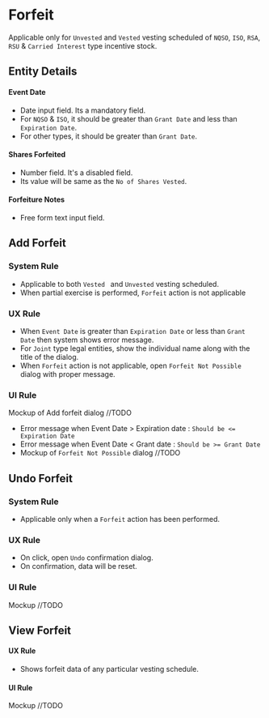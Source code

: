 # Forfeit

Applicable only for `Unvested` and `Vested` vesting scheduled of `NQSO`, `ISO`, `RSA`, `RSU` & `Carried Interest` type incentive stock.

## Entity Details

#### Event Date

- Date input field. Its a mandatory field.
- For `NQSO` & `ISO`, it should be greater than `Grant Date` and less than `Expiration Date`.
- For other types, it should be greater than `Grant Date`.

#### Shares Forfeited

- Number field. It's a disabled field.
- Its value will be same as the `No of Shares Vested`.

#### Forfeiture Notes

- Free form text input field.



## Add Forfeit

### System Rule

- Applicable to both `Vested ` and `Unvested` vesting scheduled.
- When partial exercise is performed, `Forfeit` action is not applicable

### UX Rule

- When `Event Date` is greater than `Expiration Date` or less than `Grant Date` then system shows error message.
- For `Joint` type legal entities, show the individual name along with the title of the dialog.
- When `Forfeit` action is not applicable, open `Forfeit Not Possible` dialog with proper message.

### UI Rule

Mockup of Add forfeit dialog  //TODO

- Error message when Event Date > Expiration date : `Should be <= Expiration Date`
- Error message when Event Date < Grant date : `Should be >= Grant Date`
- Mockup of `Forfeit Not Possible` dialog //TODO



## Undo Forfeit

### System Rule

- Applicable only when a `Forfeit` action has been performed.

### UX Rule

- On click, open `Undo` confirmation dialog.
- On confirmation, data will be reset.

### UI Rule

Mockup //TODO



## View Forfeit

#### UX Rule

- Shows forfeit data of any particular vesting schedule.

#### UI Rule

Mockup //TODO

